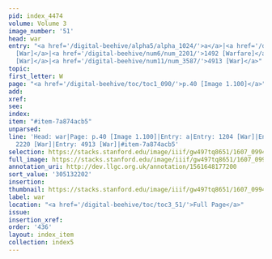 ```yaml
---
pid: index_4474
volume: Volume 3
image_number: '51'
head: war
entry: "<a href='/digital-beehive/alpha5/alpha_1024/'>a</a>|<a href='/digital-beehive/num5/num_1644/'>1204
  [War]</a>|<a href='/digital-beehive/num6/num_2201/'>1492 [Warfare]</a>|<a href='/digital-beehive/num9/num_3164/'>2220
  [War]</a>|<a href='/digital-beehive/num11/num_3587/'>4913 [War]</a>"
topic:
first_letter: W
page: "<a href='/digital-beehive/toc/toc1_090/'>p.40 [Image 1.100]</a>"
add:
xref:
see:
index:
item: "#item-7a874acb5"
unparsed:
line: 'Head: war|Page: p.40 [Image 1.100]|Entry: a|Entry: 1204 [War]|Entry: 1492 [Warfare]|Entry:
  2220 [War]|Entry: 4913 [War]|#item-7a874acb5'
selection: https://stacks.stanford.edu/image/iiif/gw497tq8651/1607_0994/1630,2202,610,158/full/0/default.jpg
full_image: https://stacks.stanford.edu/image/iiif/gw497tq8651/1607_0994/full/full/0/default.jpg
annotation_uri: http://dev.llgc.org.uk/annotation/1561648177200
sort_value: '305132202'
insertion:
thumbnail: https://stacks.stanford.edu/image/iiif/gw497tq8651/1607_0994/1630,2202,610,158/150,/0/default.jpg
label: war
location: "<a href='/digital-beehive/toc/toc3_51/'>Full Page</a>"
issue:
insertion_xref:
order: '436'
layout: index_item
collection: index5
---
```

